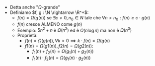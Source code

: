 - Detta anche "$\Omega$-grande"
- Definiamo $f, g : \N \rightarrow \R^+$:
	- $f(n) = \Omega(g(n))$ se $\exists c > 0, n_0 \in N$ tale che $\forall n > n_0 : f(n) \geq c \cdot g(n)$
	- $f(n)$ cresce ALMENO come $g(n)$
	- Esempio: $5n^2 + n$ è $\Omega(n^2)$ ed è $\Omega(n \log n)$ ma non è $\Omega(n^3)$
	- Proprietà:
		- $f(n) = \Omega(g(n)), \forall k > 0 \implies k \cdot f(n) = \Omega (g(n)$
		- $f1(n) = \Omega(g1(n)), f2(n) = \Omega(g2(n))$:
			- $f_1 (n) + f_2 (n) = \Omega (g_1 (n) + g_2 (n))$
			- $f_1 (n) \cdot f_2 (n) = \Omega (g_1 (n) \cdot g_2 (n))$